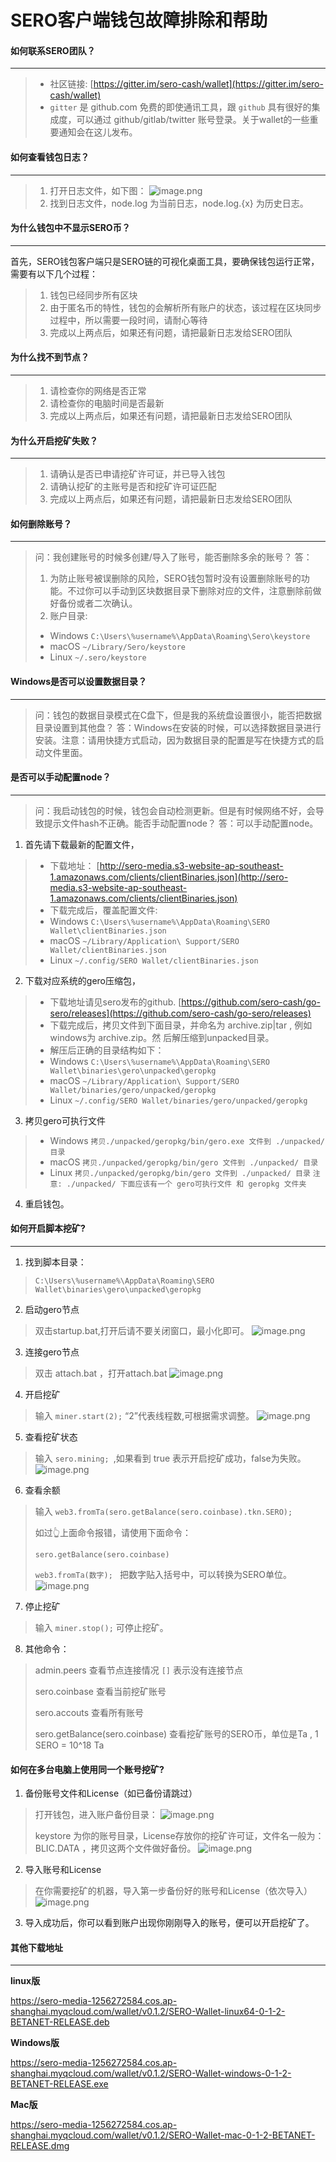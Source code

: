 # SERO客户端钱包故障排除和帮助

####  如何联系SERO团队？
---
> - 社区链接: [https://gitter.im/sero-cash/wallet](https://gitter.im/sero-cash/wallet)
> - `gitter` 是 github.com 免费的即使通讯工具，跟 `github` 具有很好的集成度，可以通过 github/gitlab/twitter 账号登录。关于wallet的一些重要通知会在这儿发布。

####  如何查看钱包日志？
---
> 1. 打开日志文件，如下图：
![image.png](https://upload-images.jianshu.io/upload_images/13141677-4b9642b60df09133.png?imageMogr2/auto-orient/strip%7CimageView2/2/w/600)
> 2. 找到日志文件，node.log 为当前日志，node.log.{x}  为历史日志。

####  为什么钱包中不显示SERO币？
---
首先，SERO钱包客户端只是SERO链的可视化桌面工具，要确保钱包运行正常，需要有以下几个过程：
> 1. 钱包已经同步所有区块
> 2. 由于匿名币的特性，钱包的会解析所有账户的状态，该过程在区块同步过程中，所以需要一段时间，请耐心等待
> 3. 完成以上两点后，如果还有问题，请把最新日志发给SERO团队

#### 为什么找不到节点？
---
> 1. 请检查你的网络是否正常
> 2. 请检查你的电脑时间是否最新
> 3. 完成以上两点后，如果还有问题，请把最新日志发给SERO团队

####  为什么开启挖矿失败？
---
> 1. 请确认是否已申请挖矿许可证，并已导入钱包
> 2. 请确认挖矿的主账号是否和挖矿许可证匹配
> 3. 完成以上两点后，如果还有问题，请把最新日志发给SERO团队

#### 如何删除账号？
---
>问：我创建账号的时候多创建/导入了账号，能否删除多余的账号？
>答：
> 1. 为防止账号被误删除的风险，SERO钱包暂时没有设置删除账号的功能。不过你可以手动到区块数据目录下删除对应的文件，注意删除前做好备份或者二次确认。
> 2. 账户目录:
> - Windows `C:\Users\%username%\AppData\Roaming\Sero\keystore`
> - macOS `~/Library/Sero/keystore`
> - Linux `~/.sero/keystore `

#### Windows是否可以设置数据目录？
---
> 问：钱包的数据目录模式在C盘下，但是我的系统盘设置很小，能否把数据目录设置到其他盘？
>答：Windows在安装的时候，可以选择数据目录进行安装。注意：请用快捷方式启动，因为数据目录的配置是写在快捷方式的启动文件里面。

#### 是否可以手动配置node？
---
>问：我启动钱包的时候，钱包会自动检测更新。但是有时候网络不好，会导致提示文件hash不正确。能否手动配置node？
>答：可以手动配置node。

1. 首先请下载最新的配置文件，
> - 下载地址：
[http://sero-media.s3-website-ap-southeast-1.amazonaws.com/clients/clientBinaries.json](http://sero-media.s3-website-ap-southeast-1.amazonaws.com/clients/clientBinaries.json)
> - 下载完成后，覆盖配置文件:
> - Windows `C:\Users\%username%\AppData\Roaming\SERO Wallet\clientBinaries.json`
> - macOS `~/Library/Application\ Support/SERO Wallet/clientBinaries.json`
> - Linux `~/.config/SERO Wallet/clientBinaries.json`

2. 下载对应系统的gero压缩包，
> - 下载地址请见sero发布的github.
[https://github.com/sero-cash/go-sero/releases](https://github.com/sero-cash/go-sero/releases)
> - 下载完成后，拷贝文件到下面目录，并命名为 archive.zip|tar , 例如windows为 archive.zip。然 后解压缩到unpacked目录。
> - 解压后正确的目录结构如下：
> - Windows `C:\Users\%username%\AppData\Roaming\SERO Wallet\binaries\gero\unpacked\geropkg`
> - macOS `~/Library/Application\ Support/SERO Wallet/binaries/gero/unpacked/geropkg`
> - Linux `~/.config/SERO Wallet/binaries/gero/unpacked/geropkg`

3. 拷贝gero可执行文件
> - Windows `拷贝./unpacked/geropkg/bin/gero.exe 文件到 ./unpacked/ 目录`
> - macOS `拷贝./unpacked/geropkg/bin/gero 文件到 ./unpacked/ 目录`
> - Linux `拷贝./unpacked/geropkg/bin/gero 文件到 ./unpacked/ 目录`
`注意: ./unpacked/ 下面应该有一个 gero可执行文件 和 geropkg 文件夹`

4. 重启钱包。

#### 如何开启脚本挖矿?

---

1. 找到脚本目录：
>`C:\Users\%username%\AppData\Roaming\SERO Wallet\binaries\gero\unpacked\geropkg`

2. 启动gero节点
>双击startup.bat,打开后请不要关闭窗口，最小化即可。
>![image.png](https://upload-images.jianshu.io/upload_images/13141677-a191e72f201d0ab9.png?imageMogr2/auto-orient/strip%7CimageView2/2/w/1240)

3. 连接gero节点
>双击 attach.bat ，打开attach.bat
>![image.png](https://upload-images.jianshu.io/upload_images/13141677-25a2e01876377569.png?imageMogr2/auto-orient/strip%7CimageView2/2/w/1240)

4. 开启挖矿
>输入 `miner.start(2);`  “2”代表线程数,可根据需求调整。
>![image.png](https://upload-images.jianshu.io/upload_images/13141677-0ed38055b0390e8c.png?imageMogr2/auto-orient/strip%7CimageView2/2/w/1240)

5. 查看挖矿状态
>输入 `sero.mining; `,如果看到  true 表示开启挖矿成功，false为失败。
>![image.png](https://upload-images.jianshu.io/upload_images/13141677-6f13934708267373.png?imageMogr2/auto-orient/strip%7CimageView2/2/w/1240)

6. 查看余额
>
>输入 `web3.fromTa(sero.getBalance(sero.coinbase).tkn.SERO);` 
>
>如过👆上面命令报错，请使用下面命令：
>
>`sero.getBalance(sero.coinbase)`
>
>`web3.fromTa(数字); ` 把数字贴入括号中，可以转换为SERO单位。
>![image.png](https://upload-images.jianshu.io/upload_images/13141677-21735e739c899978.png?imageMogr2/auto-orient/strip%7CimageView2/2/w/1240)

7. 停止挖矿
>输入  `miner.stop();` 可停止挖矿。
 
8. 其他命令：
> admin.peers 查看节点连接情况 `[]` 表示没有连接节点
> 
> sero.coinbase 查看当前挖矿账号
> 
> sero.accouts 查看所有账号
> 
> sero.getBalance(sero.coinbase) 查看挖矿账号的SERO币，单位是Ta , 1 SERO = 10^18 Ta



#### 如何在多台电脑上使用同一个账号挖矿?

1. 备份账号文件和License（如已备份请跳过）
> 打开钱包，进入账户备份目录：
> ![image.png](https://upload-images.jianshu.io/upload_images/13141677-17d132f401e5f86c.png?imageMogr2/auto-orient/strip%7CimageView2/2/w/1240)
> 
> keystore 为你的账号目录，License存放你的挖矿许可证，文件名一般为：BLIC.DATA ，拷贝这两个文件做好备份。
> ![image.png](https://upload-images.jianshu.io/upload_images/13141677-d07db6a039dc6da4.png?imageMogr2/auto-orient/strip%7CimageView2/2/w/1240)
> 
2. 导入账号和License
> 在你需要挖矿的机器，导入第一步备份好的账号和License（依次导入）
> ![image.png](https://upload-images.jianshu.io/upload_images/13141677-74972b2139d2e3bb.png?imageMogr2/auto-orient/strip%7CimageView2/2/w/1240)

3. 导入成功后，你可以看到账户出现你刚刚导入的账号，便可以开启挖矿了。


#### 其他下载地址

---------------



**linux版**

<https://sero-media-1256272584.cos.ap-shanghai.myqcloud.com/wallet/v0.1.2/SERO-Wallet-linux64-0-1-2-BETANET-RELEASE.deb>



**Windows版**

<https://sero-media-1256272584.cos.ap-shanghai.myqcloud.com/wallet/v0.1.2/SERO-Wallet-windows-0-1-2-BETANET-RELEASE.exe>



**Mac版**

<https://sero-media-1256272584.cos.ap-shanghai.myqcloud.com/wallet/v0.1.2/SERO-Wallet-mac-0-1-2-BETANET-RELEASE.dmg>
